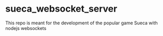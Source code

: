 # sueca_websocket_server
This repo is meant for the development of the popular game Sueca with nodejs websockets

